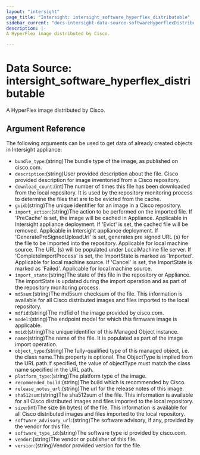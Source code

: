 ```yaml
---
layout: "intersight"
page_title: "Intersight: intersight_software_hyperflex_distributable"
sidebar_current: "docs-intersight-data-source-softwareHyperflexDistributable"
description: |-
A HyperFlex image distributed by Cisco.

---
```


# Data Source: intersight_software_hyperflex_distributable
A HyperFlex image distributed by Cisco.

## Argument Reference
The following arguments can be used to get data of already created objects in Intersight appliance:
* `bundle_type`:(string)The bundle type of the image, as published on cisco.com.
* `description`:(string)User provided description about the file. Cisco provided description for image inventoried from a Cisco repository.
* `download_count`:(int)The number of times this file has been downloaded from the local repository. It is used by the repository monitoring process to determine the files that are to be evicted from the cache.
* `guid`:(string)The unique identifier for an image in a Cisco repository.
* `import_action`:(string)The action to be performed on the imported file. If 'PreCache' is set, the image will be cached in Appliance. Applicable in Intersight appliance deployment. If 'Evict' is set, the cached file will be removed. Applicable in Intersight appliance deployment. If 'GeneratePreSignedUploadUrl' is set, generates pre signed URL (s) for the file to be imported into the repository. Applicable for local machine source. The URL (s) will be populated under LocalMachine file server. If 'CompleteImportProcess' is set, the ImportState is marked as 'Imported'. Applicable for local machine source. If 'Cancel' is set, the ImportState is marked as 'Failed'. Applicable for local machine source.
* `import_state`:(string)The state  of this file in the repository or Appliance. The importState is updated during the import operation and as part of the repository monitoring process.
* `md5sum`:(string)The md5sum checksum of the file. This information is available for all Cisco distributed images and files imported to the local repository.
* `mdfid`:(string)The mdfid of the image provided by cisco.com.
* `model`:(string)The endpoint model for which this firmware image is applicable.
* `moid`:(string)The unique identifier of this Managed Object instance.
* `name`:(string)The name of the file. It is populated as part of the image import operation.
* `object_type`:(string)The fully-qualified type of this managed object, i.e. the class name.This property is optional. The ObjectType is implied from the URL path.If specified, the value of objectType must match the class name specified in the URL path.
* `platform_type`:(string)The platform type of the image.
* `recommended_build`:(string)The build which is recommended by Cisco.
* `release_notes_url`:(string)The url for the release notes of this image.
* `sha512sum`:(string)The sha512sum of the file. This information is available for all Cisco distributed images and files imported to the local repository.
* `size`:(int)The size (in bytes) of the file. This information is available for all Cisco distributed images and files imported to the local repository.
* `software_advisory_url`:(string)The software advisory, if any, provided by the vendor for this file.
* `software_type_id`:(string)The software type id provided by cisco.com.
* `vendor`:(string)The vendor or publisher of this file.
* `version`:(string)Vendor provided version for the file.
